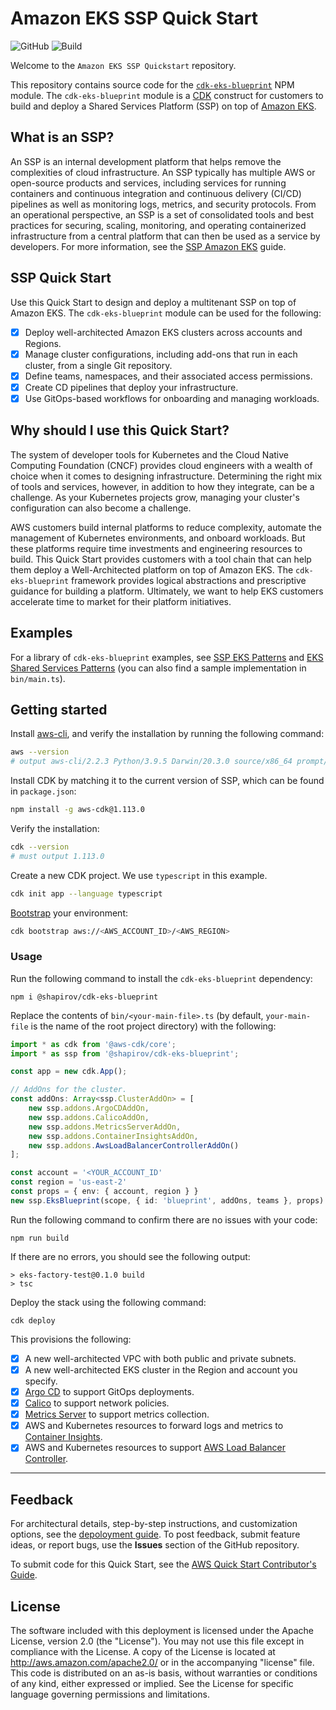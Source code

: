 
# Amazon EKS SSP Quick Start

![GitHub](https://img.shields.io/github/license/aws-quickstart/quickstart-ssp-amazon-eks)
![Build](https://codebuild.us-west-1.amazonaws.com/badges?uuid=eyJlbmNyeXB0ZWREYXRhIjoiYVN6RlEyQmNNRVRxRWYxUkhBcStQcHFkTExZa2dtZXBWcDdqZ2lWNCtXVENOcWwzV0F0cklUOXlnVGtMZ1BzR0JLZUtHU2V3dUcwb0NOMmdxWGxKOFpVPSIsIml2UGFyYW1ldGVyU3BlYyI6IlEyWmdVeXlxMS9UOVk0QUMiLCJtYXRlcmlhbFNldFNlcmlhbCI6MX0%3D&branch=main)

Welcome to the `Amazon EKS SSP Quickstart` repository.

This repository contains source code for the [`cdk-eks-blueprint`](https://www.npmjs.com/package/@shapirov/cdk-eks-blueprint) NPM module. The `cdk-eks-blueprint` module is a [CDK](https://aws.amazon.com/cdk/) construct for customers to build and deploy a Shared Services Platform (SSP) on top of [Amazon EKS](https://aws.amazon.com/eks/).

## What is an SSP?

An SSP is an internal development platform that helps remove the complexities of cloud infrastructure. An SSP typically has multiple AWS or open-source products and services, including services for running containers and continuous integration and continuous delivery (CI/CD) pipelines as well as monitoring logs, metrics, and security protocols. From an operational perspective, an SSP is a set of consolidated tools and best practices for securing, scaling, monitoring, and operating containerized infrastructure from a central platform that can then be used as a service by developers. For more information, see the [SSP Amazon EKS](https://aws-quickstart.github.io/quickstart-ssp-amazon-eks/) guide.

## SSP Quick Start

Use this Quick Start to design and deploy a multitenant SSP on top of Amazon EKS. The `cdk-eks-blueprint` module can be used for the following:

- [x] Deploy well-architected Amazon EKS clusters across accounts and Regions.
- [x] Manage cluster configurations, including add-ons that run in each cluster, from a single Git repository.
- [x] Define teams, namespaces, and their associated access permissions.
- [x] Create CD pipelines that deploy your infrastructure.
- [x] Use GitOps-based workflows for onboarding and managing workloads.

## Why should I use this Quick Start?  

The system of developer tools for Kubernetes and the Cloud Native Computing Foundation (CNCF) provides cloud engineers with a wealth of choice when it comes to designing infrastructure. Determining the right mix of tools and services, however, in addition to how they integrate, can be a challenge. As your Kubernetes projects grow, managing your cluster's configuration can also become a challenge.

AWS customers build internal platforms to reduce complexity, automate the management of Kubernetes environments, and onboard workloads. But these platforms require time investments and engineering resources to build. This Quick Start provides customers with a tool chain that can help them deploy a Well-Architected platform on top of Amazon EKS. The `cdk-eks-blueprint` framework provides logical abstractions and prescriptive guidance for building a platform. Ultimately, we want to help EKS customers accelerate time to market for their platform initiatives.

## Examples

For a library of `cdk-eks-blueprint` examples, see [SSP EKS Patterns](https://github.com/aws-samples/ssp-eks-patterns) and [EKS Shared Services Patterns](https://github.com/shapirov103/eks-ssp-patterns) (you can also find a sample implementation in `bin/main.ts`).

## Getting started

Install [aws-cli](https://docs.aws.amazon.com/cli/latest/userguide/install-cliv2.html), and verify the installation by running the following command: 

```bash
aws --version
# output aws-cli/2.2.3 Python/3.9.5 Darwin/20.3.0 source/x86_64 prompt/off
```

Install CDK by matching it to the current version of SSP, which can be found in `package.json`:

```bash
npm install -g aws-cdk@1.113.0
```

Verify the installation:

```bash
cdk --version
# must output 1.113.0
```

Create a new CDK project. We use `typescript` in this example.

```bash
cdk init app --language typescript
```

[Bootstrap](https://docs.aws.amazon.com/cdk/latest/guide/bootstrapping.html) your environment:

```bash
cdk bootstrap aws://<AWS_ACCOUNT_ID>/<AWS_REGION>
```

### Usage

Run the following command to install the `cdk-eks-blueprint` dependency:

```
npm i @shapirov/cdk-eks-blueprint
```

Replace the contents of `bin/<your-main-file>.ts` (by default, `your-main-file` is the name of the root project directory) with the following:

```typescript
import * as cdk from '@aws-cdk/core';
import * as ssp from '@shapirov/cdk-eks-blueprint';

const app = new cdk.App();

// AddOns for the cluster.
const addOns: Array<ssp.ClusterAddOn> = [
    new ssp.addons.ArgoCDAddOn,
    new ssp.addons.CalicoAddOn,
    new ssp.addons.MetricsServerAddOn,
    new ssp.addons.ContainerInsightsAddOn,
    new ssp.addons.AwsLoadBalancerControllerAddOn()
];

const account = '<YOUR_ACCOUNT_ID'
const region = 'us-east-2'
const props = { env: { account, region } }
new ssp.EksBlueprint(scope, { id: 'blueprint', addOns, teams }, props)
```

Run the following command to confirm there are no issues with your code:

```
npm run build 
```

If there are no errors, you should see the following output:

```
> eks-factory-test@0.1.0 build
> tsc
```

Deploy the stack using the following command:

```
cdk deploy
```

This provisions the following:

- [x] A new well-architected VPC with both public and private subnets.
- [x] A new well-architected EKS cluster in the Region and account you specify.
- [x] [Argo CD](https://argoproj.github.io/argo-cd/) to support GitOps deployments.
- [x] [Calico](https://docs.projectcalico.org/getting-started/kubernetes/) to support network policies.
- [x] [Metrics Server](https://github.com/kubernetes-sigs/metrics-server) to support metrics collection.
- [x] AWS and Kubernetes resources to forward logs and metrics to [Container Insights](https://docs.aws.amazon.com/AmazonCloudWatch/latest/monitoring/deploy-container-insights-EKS.html).
- [x] AWS and Kubernetes resources to support [AWS Load Balancer Controller](https://docs.aws.amazon.com/eks/latest/userguide/aws-load-balancer-controller.html).

---

## Feedback

For architectural details, step-by-step instructions, and customization options, see the [depoloyment guide](https://aws-quickstart.github.io/quickstart-ssp-amazon-eks/). To post feedback, submit feature ideas, or report bugs, use the **Issues** section of the GitHub repository.

To submit code for this Quick Start, see the [AWS Quick Start Contributor's Guide](https://aws-quickstart.github.io/).

## License

The software included with this deployment is licensed under the Apache License, version 2.0 (the "License"). You may not use this file except in compliance with the License. A copy of the License is located at http://aws.amazon.com/apache2.0/ or in the accompanying "license" file. This code is distributed on an as-is basis, without warranties or conditions of any kind, either expressed or implied. See the License for specific language governing permissions and limitations.